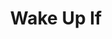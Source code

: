 ---
description: 当下暴雨的时候，就不要闹铃了。
layout: post
results:
- primaryGenreName: Lifestyle
  version: '1.0'
  trackViewUrl: https://itunes.apple.com/cn/app/wake-up-if/id691730536?mt=8&uo=4
  artworkUrl100: http://a262.phobos.apple.com/us/r30/Purple/v4/9d/cc/78/9dcc7862-8151-ac6d-7f79-a79cab07dc87/mzl.nrlhhzqw.png
  artworkUrl60: http://a1778.phobos.apple.com/us/r30/Purple6/v4/dc/e9/6f/dce96fa0-226c-c608-e926-c3fe89bb44c9/AppIcon57x57.png
  sellerName: Donald Bertamini
  supportedDevices:
  - iPadThirdGen
  - iPadMini
  - iPhone5
  - iPhone5c
  - iPadFourthGen
  - iPhone5s
  - iPad23G
  - iPad2Wifi
  - iPhone4S
  - iPadThirdGen4G
  - iPadFourthGen4G
  - iPhone-3GS
  - iPodTouchourthGen
  - iPadMini4G
  - iPhone4
  - iPodTouchFifthGen
  genres:
  - 生活
  - 天气
  trackName: Wake Up If
  description: "Wake me up if the weather is sunny!!  This alarm clock can
    do that.  The “Wake Up If” App will wake you up or let you sleep based
    on current local weather conditions.  For example, if you do not wish
    to be awakened if it’s raining, set the “raining” weather conditions to
    let you sleep.  The app will check the local conditions with a weather
    service just before your wakeup time and if it is raining, the alarm will
    remain off.\n \n“Wake Up If” is a free app without advertising, but for
    99 cents, there is added functionality.  For example, you may wish to
    sleep for an extra period of time based on the weather condition.  So
    if it’s raining, 'let me sleep an additional 25 minutes'.  All 48 weather
    conditions found on the weather service for climates around the world
    are customizable for sleeping, waking up or sleeping additional minutes. 
    Other purchased App functions include setting the snooze time, alarm clock
    font, button color and alarm ring tones.  Great for home or travel. \n\nEsta
    aplicación esta disponible en el idioma Español. La aplicación es gratuita
    y las características avanzadas pueden ser compradas de manera opcional."
  price: 0
  trackId: 691730536
  releaseDate: '2013-11-16T03:00:32Z'
  screenshotUrls:
  - http://a3.mzstatic.com/us/r30/Purple6/v4/c3/83/a3/c383a3f7-5329-0b36-d094-1e0c2154deb8/screen1136x1136.jpeg
  - http://a4.mzstatic.com/us/r30/Purple/v4/16/fb/09/16fb0922-0c8a-8e9b-a848-d3d275fdcb89/screen1136x1136.jpeg
  - http://a3.mzstatic.com/us/r30/Purple/v4/c6/10/8f/c6108ffc-30d5-c0d3-aea6-a1ac14531082/screen1136x1136.jpeg
  - http://a1.mzstatic.com/us/r30/Purple6/v4/5a/75/7f/5a757f54-20ae-0871-76bd-c20ed44944a2/screen1136x1136.jpeg
  - http://a2.mzstatic.com/us/r30/Purple4/v4/2b/f8/db/2bf8db3a-73ad-31a8-163c-2043eb6cac43/screen1136x1136.jpeg
  artistViewUrl: https://itunes.apple.com/cn/artist/donald-bertamini/id575674475?uo=4
  primaryGenreId: 6012
  kind: software
  fileSizeBytes: '8582259'
  bundleId: com.cloudycoast.Wake-Up-IF
  sellerUrl: http://www.cloudycoast.com
  trackContentRating: 4+
  artistName: Donald Bertamini
  trackCensoredName: Wake Up If
  isGameCenterEnabled: false
  contentAdvisoryRating: 4+
  languageCodesISO2A:
  - EN
  - ES
  features: &a []
  wrapperType: software
  artworkUrl512: http://a262.phobos.apple.com/us/r30/Purple/v4/9d/cc/78/9dcc7862-8151-ac6d-7f79-a79cab07dc87/mzl.nrlhhzqw.png
  formattedPrice: 免费
  artistId: 575674475
  genreIds:
  - '6012'
  - '6001'
  currency: CNY
  ipadScreenshotUrls: *a
category: 生活
tags: tag1
resultCount: 1
title: Wake Up If

---
